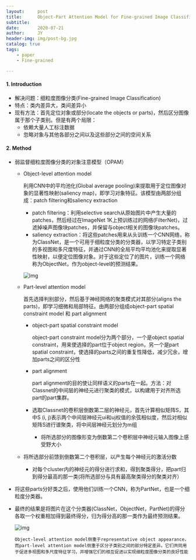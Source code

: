 ```yaml
---
layout:     post
title:      Object-Part Attention Model for Fine-grained Image Classification
subtitle:   
date:       2020-07-21
author:     JY
header-img: img/post-bg.jpg
catalog: true
tags:
    - paper
    - Fine-grained

---
```




#### 1. Introduction

- 解决问题：细粒度图像分类(Fine-grained Image Classification)
- 特点：类内差异大，类间差异小
- 现有方法：首先定位对象或部分(locate the objects or parts)，然后区分图像属于那个子类别。但是有两个局限：
  - 依赖大量人工标注数据
  - 忽略对象与其他各部分之间以及这些部分之间的空间关系
  
  

#### 2. Method

- 弱监督细粒度图像分类的对象注意模型（OPAM）

  - Object-level attention model

    利用CNN中的平均池化(Global average pooling)来提取用于定位图像对象的显著性映射(saliency map)，即学习对象特征。该模型由两部分组成：patch filtering和saliency extraction

    - patch filtering：利用selective search从原始图片中产生大量的patches，然后经过在ImageNet 1K上预训练过的网络(FilterNet)，过滤掉噪声图像块patches，并保留与object相关的图像块patches。
    - saliency extraction：将这些patches用来从头训练一个CNN网络，称为ClassNet，是一个可用于细粒度分类的分类器，以学习特定子类别的多视图和多尺度特征，并通过CNN的全局平均平均池化来提取显著性映射，以便定位图像对象。对于这些定位了的图片，训练一个网络称为ObjectNet，作为object-level的预测结果。

    ![img](https://github.com/ZJU-CVs/zju-cvs.github.io/raw/master/img/picture/OPAM1.png)

    

  - Part-level attention model

    首先选择判别部分，然后基于神经网络的聚类模式对其部分(aligns the parts)，即学习细微和局部特征。由两部分组成object-part spatial constraint model 和 part alignment

    - object-part spatial constraint model

      object-part constraint model分为两个部分，一个是object spatial constraint，用来使选择的part位于object region，另一个是part spatial constraint，使选择的parts之间的重复性降低，减少冗余，增加parts之间的区分性

    - part alignment

      part alignment的目的使让同样语义的parts在一起。方法：对Classnet的中间层的神经元进行聚类的模式，以构建用于对齐所选part的part集群。
  
    - 选取Classnet的卷积层倒数第二层的神经元，首先计算相似矩阵S，其中S (i, j)表示两个中间层神经元ui和uj权值的余弦相似度，然后对相似矩阵S进行谱聚类，将中间层神经元划分为m组
      
      - 将所选部分的图像形变为倒数第二个卷积层中神经元输入图像上感受野大小
  - 将所选部分前馈到倒数第二个卷积层，以产生每个神经元的激活分数
    
      - 对每个cluster内的神经元的得分进行求和，得到聚类得分，把part归到得分最高的那一类(将所选部分与具有最高聚类得分的聚类对齐）
- 将这些parts分好类之后，使用他们训练一个CNN，称为PartNet，也是一个细粒度分类器。
  

  
- 最终的结果是将图片在这个分类器(ClassNet，ObjectNet，PartNet)的得分各取一个权重相加得到最终得分，归为得分高的那一类作为最终预测结果。
  
    
  
    ![img](https://github.com/ZJU-CVs/zju-cvs.github.io/raw/master/img/picture/OPAM.png)
    
    `Object-level attention model侧重于representative object appearance，而part-level attention model侧重于区分子类别之间的部分特定差异。它们共同用于促进多视图和多尺度特征学习，并增强它们的相互促进以实现细粒度图像分类的良好性能`
    
    
    